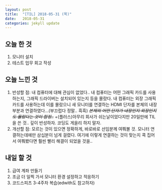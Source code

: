 ```yaml
---
layout: post
title:  "[TIL] 2018-05-31 (목)"
date:   2018-05-31
categories: jekyll update
---
```


## 오늘 한 것
1. 모니터 설치
2. 테스트 업무 회고 작성

## 오늘 느낀 것
1. 반성할 점: 내 컴퓨터에 대해 관심이 없었다.. 내 컴퓨터는 어떤 그래픽 카드를 사용하는지, 그래픽 드라이버는 설치되어 있는지 등을 몰랐다. 내 컴퓨터는 외장 그래픽카드를 사용하는데 이를 몰랐으니 새 모니터를 연결하는 HDMI 단자를 본체의 내장 부분과 연결하였다...(부끄럽다 정말.. 흑흑) *~~본체의 어떤 단자가 내장인지 외장인지도 몰랐다는 것이 함정..~~* 
+(플러스)아무리 회사가 쉬는날이었다지만 20일만에 TIL을 쓴 것.. 깊이 반성하자. 코딩도 게을리 하지 말자.
2. 개선할 점: 모르는 것이 있으면 정확하게, 바로바로 선임분께 여쭤볼 것. 모니터 연결하는데에만 삼십분이 넘게 걸렸다. 여기에 이렇게 연결하는 것이 맞는지 콕 집어서 여쭤봤다면 훨씬 빨리 해결이 되었을 것을.. 

## 내일 할 것
1. 급여 계좌 만들기
2. 조금 더 일찍 가서 모니터 환경 설정하고 적응하기
3. 코드스피츠 3-4주차 복습(edwith도 참고하자)